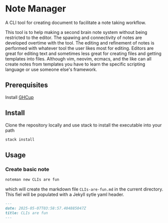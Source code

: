 # Note Manager

A CLI tool for creating document to facilitate a note taking workflow. 

This tool is to help making a second brain note system without being
restricted to the editor. The spawing and connectivity of notes 
are developed overtime with the tool. The editing and refinement of
notes is performed with whatever tool the user likes most for editing.
Editors are great for editing text and sometimes less great for
creating files and getting templates into files. Although vim,
neovim, ecmacs, and the like can all create notes from templates
you have to learn the specific scripting language or use someone
else's framework.

## Prerequisites

Install [GHCup](https://www.haskell.org/ghcup/)

## Install

Clone the repository locally and use stack to install the executable
into your path

```bash
stack install
```

## Usage

### Create basic note

```bash
noteman new CLIs are fun
```
which will create the markdown file `CLIs-are-fun.md` in the current
directory. This fiel will be populated with a Jekyll sytle yaml
header.

``` markdown
---
date: 2025-05-07T03:58:57.404885047Z
title: CLIs are fun
---
```

